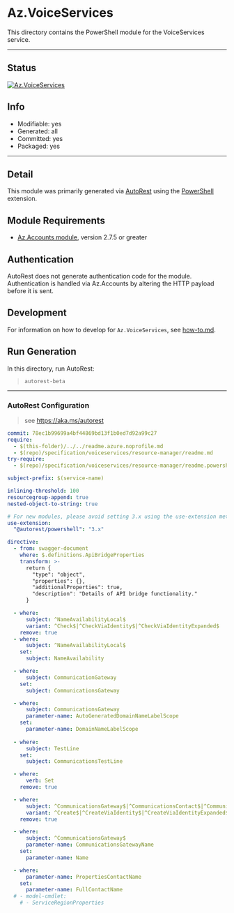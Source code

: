 <!-- region Generated -->
# Az.VoiceServices
This directory contains the PowerShell module for the VoiceServices service.

---
## Status
[![Az.VoiceServices](https://img.shields.io/powershellgallery/v/Az.VoiceServices.svg?style=flat-square&label=Az.VoiceServices "Az.VoiceServices")](https://www.powershellgallery.com/packages/Az.VoiceServices/)

## Info
- Modifiable: yes
- Generated: all
- Committed: yes
- Packaged: yes

---
## Detail
This module was primarily generated via [AutoRest](https://github.com/Azure/autorest) using the [PowerShell](https://github.com/Azure/autorest.powershell) extension.

## Module Requirements
- [Az.Accounts module](https://www.powershellgallery.com/packages/Az.Accounts/), version 2.7.5 or greater

## Authentication
AutoRest does not generate authentication code for the module. Authentication is handled via Az.Accounts by altering the HTTP payload before it is sent.

## Development
For information on how to develop for `Az.VoiceServices`, see [how-to.md](how-to.md).
<!-- endregion -->

## Run Generation
In this directory, run AutoRest:
> `autorest-beta`

---
### AutoRest Configuration
> see https://aka.ms/autorest

``` yaml
commit: 78ec1b99699a4bf44869bd13f1b0ed7d92a99c27
require:
  - $(this-folder)/../../readme.azure.noprofile.md
  - $(repo)/specification/voiceservices/resource-manager/readme.md
try-require:
  - $(repo)/specification/voiceservices/resource-manager/readme.powershell.md

subject-prefix: $(service-name)

inlining-threshold: 100
resourcegroup-append: true
nested-object-to-string: true

# For new modules, please avoid setting 3.x using the use-extension method and instead, use 4.x as the default option
use-extension:
  "@autorest/powershell": "3.x"

directive:
  - from: swagger-document
    where: $.definitions.ApiBridgeProperties
    transform: >-
      return {
        "type": "object",
        "properties": {},
        "additionalProperties": true,
        "description": "Details of API bridge functionality."
      }

  - where:
      subject: ^NameAvailabilityLocal$
      variant: ^Check$|^CheckViaIdentity$|^CheckViaIdentityExpanded$
    remove: true
  - where:
      subject: ^NameAvailabilityLocal$
    set:
      subject: NameAvailability

  - where:
      subject: CommunicationGateway
    set:
      subject: CommunicationsGateway

  - where:
      subject: CommunicationsGateway
      parameter-name: AutoGeneratedDomainNameLabelScope
    set:
      parameter-name: DomainNameLabelScope
      
  - where:
      subject: TestLine
    set:
      subject: CommunicationsTestLine

  - where:
      verb: Set
    remove: true

  - where:
      subject: ^CommunicationsGateway$|^CommunicationsContact$|^CommunicationsTestLine$
      variant: ^Create$|^CreateViaIdentity$|^CreateViaIdentityExpanded$|^Update$|^UpdateViaIdentity$
    remove: true

  - where:
      subject: ^CommunicationsGateway$
      parameter-name: CommunicationsGatewayName
    set:
      parameter-name: Name

  - where:
      parameter-name: PropertiesContactName
    set:
      parameter-name: FullContactName
  # - model-cmdlet:
    # - ServiceRegionProperties
```
